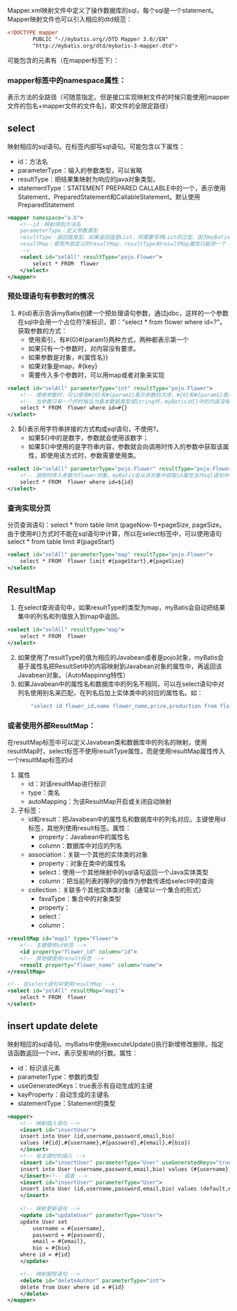 Mapper.xml映射文件中定义了操作数据库的sql，每个sql是一个statement。Mapper映射文件也可以引入相应的dtd规范：
```xml
<!DOCTYPE mapper
        PUBLIC "-//mybatis.org//DTD Mapper 3.0//EN"
        "http://mybatis.org/dtd/mybatis-3-mapper.dtd">
```
可能包含的元素有（在mapper标签下）：
### mapper标签中的namespace属性：
表示方法的全路径（可随意指定。但是接口实现映射文件的时候只能使用[mapper文件的包名+mapper文件的文件名]，即文件的全限定路径）


## select
映射相应的sql语句。在标签内部写sql语句。可能包含以下属性：
* id：方法名
* parameterType：输入的参数类型，可以省略
* resultType：把结果集映射为响应的java对象类型。
* statementType：STATEMENT PREPARED CALLABLE中的一个，表示使用Statement、PreparedStatement和CallableStatement。默认使用PreparedStatement
```xml
<mapper namespace="a.b">
    <!--id：映射得到方法名
    parameterType：定义参数类型
    resultType：返回值类型，如果返回值是List，则需要写明List的泛型，因为myBatis是对jdbc进行封装，一行一行读取数据
    resultMap：使用外部定义的resultMap，resultType和resultMap属性只能用一个
    -->
    <select id="selAll" resultType="pojo.Flower">
        select * FROM  flower
    </select>
</mapper>
```

### 预处理语句有参数时的情况
1. #{id}表示告诉myBatis创建一个预处理语句参数，通过jdbc，这样的一个参数在sql中会用一个占位符?来标识，即："select * from flower where id=?"。获取参数的方式：
    * 使用索引，有#{0}#{param1}两种方式，两种都表示第一个
    * 如果只有一个参数时，对内容没有要求。
    * 如果参数是对象，#{属性名}}
    * 如果对象是map，#{key}
    * 需要传入多个参数时，可以用map或者对象来实现
```xml
<select id="selAll" parameterType="int" resultType="pojo.Flower">
    <!-- 使用参数时，可以使用#{0}和#{param1}表示参数的次序，#{0}和#{param1}表示第一个 -->
    <!-- 当参数只有一个的时候且为基本数据类型或String时，myBatis对{}中的内容没有要求 -->
    select * FROM  flower where id=#{}
</select>
```
2. ${}表示用字符串拼接的方式构成sql语句，不使用?。
    * 如果${}中的是数字，参数就会使用该数字；
    * 如果${}中使用的是字符串内容，参数就会向调用时传入的参数中获取该属性，即使用该方式时，参数需要使用类。
```xml
<select id="selAll" parameterType="pojo.Flower" resultType="pojo.Flower">
    <!-- 调用时传入参数为flower对象，myBatis会从该对象中获取id属性当作sql语句中的参数 -->
    select * FROM  flower where id=${id}
</select>
```

### 查询实现分页
分页查询语句：select * from table limit (pageNow-1)*pageSize, pageSize。由于使用#{}方式时不能在sql语句中计算，所以在select标签中，可以使用语句select * from table limit #{pageStart}
```xml
<select id="selAll" parameterType="map" resultType="pojo.Flower">
    select * FROM  flower limit #{pageStart},#{pageSize}
</select>
```


## ResultMap
1. 在select查询语句中，如果resultType的类型为map，myBatis会自动把结果集中的列名和列值放入到map中返回。
```xml
<select id="selAll" resultType="map">
    select * FROM  flower
</select>
```
2. 如果使用了resultType的值为相应的Javabean或者是pojo对象，myBatis会基于属性名把ResultSet中的内容映射到Javabean对象的属性中，再返回该Javabean对象。（AutoMappinng特性）
3. 如果Javabean中的属性名和数据库中的列名不相同，可以在select语句中对列名使用别名来匹配，在列名后加上实体类中的对应的属性名。如：
    ```java
        "select id flower_id,name flower_name,price,production from flower"
    ```
### 或者使用外部ResultMap：
在resultMap标签中可以定义Javabean类和数据库中的列名的映射。使用resultMap时，select标签不使用resultType属性，而是使用resultMap属性传入一个resultMap标签的id
1. 属性
    * id：对该resultMap进行标识
    * type：类名
    * autoMapping：为该ResultMap开启或关闭自动映射
2. 子标签：
    * id和result：把Javabean中的属性名和数据库中的列名对应。主键使用id标签，其他列使用result标签。属性：
        * property：Javabean中的属性名
        * column：数据库中对应的列名
    * association：关联一个其他的实体类的对象
        * property：对象在类中的属性名
        * select：使用一个其他映射中的sql语句返回一个Java实体类型
        * column：把当前列表的哪列的值作为参数传递给select中的查询
    * collection：关联多个其他实体类对象（通常以一个集合的形式）
        * favaType：集合中的对象类型
        * property：
        * select：
        * column：
```xml
<resultMap id="map1" type="Flower">
    <!-- 主键使用id标签 -->
    <id property="flower_id" column="id">
    <!-- 其他键使用result标签 -->
    <result property="flower_name" column="name">
</resultMap>

<!-- 在select语句中使用resultMap -->
<select id="selAll" resultMap="map1">
    select * FROM  flower
</select>
```


## insert update delete
映射相应的sql语句。myBatis中使用executeUpdate()执行新增修改删除，指定该函数返回一个int，表示受影响的行数。属性：
* id：标识该元素
* parameterType：参数的类型
* useGeneratedKeys：true表示有自动生成的主键
* kayProperty：自动生成的主键名
* statementType：Statement的类型
```xml
<mapper>
    <!-- 映射插入语句 -->
    <insert id="insertUser">
    insert into User (id,username,password,email,bio)
    values (#{id},#{username},#{password},#{email},#{bio})
    </insert>
    <!-- 有主键时的插入 -->
    <insert id="insertUser" parameterType="User" useGeneratedKeys="true" keyProperty="id">
    insert into User (username,password,email,bio) values (#{username},#{password},#{email},#{bio})
    </insert><!-- 或者 -->
    <insert id="insertUser" parameterType="User">
    insert into User (id,username,password,email,bio) values (default,#{username},#{password},#{email},#{bio})
    </insert>
    
    <!-- 映射更新语句 -->
    <update id="updateUser" parameterType="User">
    update User set
        username = #{username},
        password = #{password},
        email = #{email},
        bio = #{bio}
    where id = #{id}
    </update>

    <!-- 映射删除语句 -->
    <delete id="deleteAuthor" parameterType="int">
    delete from User where id = #{id}
    </delete>
</mapper>
```